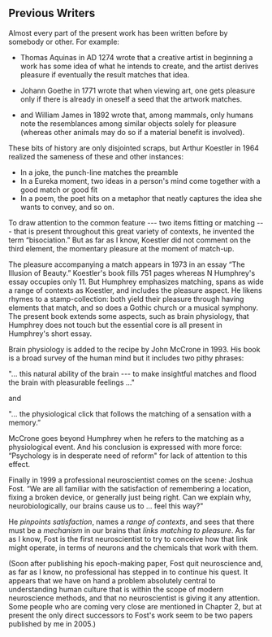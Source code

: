 ## Previous Writers 

Almost every part of the present work has been written before by somebody or other. For example:

*  Thomas Aquinas in AD 1274 wrote that a creative artist in beginning a work has some idea of what he intends to create, and the artist derives pleasure if eventually the result matches that idea. 

*  Johann Goethe in 1771 wrote that when viewing art, one gets pleasure only if there is already in oneself a seed that the artwork matches. 

*  and William James in 1892 wrote that, among mammals, only humans note the resemblances among similar objects solely for pleasure (whereas other animals may do so if a material benefit is involved). 

These bits of history are only disjointed scraps, but Arthur Koestler in 1964 realized the sameness of these and other instances: 

* In a joke, the punch-line matches the preamble
* In a Eureka moment, two ideas in a person's mind come together with a good match or good fit
* In a poem, the poet hits on a metaphor that neatly captures the idea she wants to convey, and so on.

To draw attention to the common feature --- two items fitting or matching --- that is present throughout this great variety of contexts, he invented the term “bisociation.” But as far as I know, Koestler did not comment on the third element, the momentary pleasure at the moment of match-up. 

The pleasure accompanying a match appears in 1973 in an essay “The Illusion of Beauty.” Koestler's book fills 751 pages whereas N Humphrey's essay occupies only 11. But Humphrey emphasizes matching, spans as wide a range of contexts as Koestler, and includes the pleasure aspect. He likens rhymes to a stamp-collection: both yield their pleasure through having elements that match, and so does a Gothic church or a musical symphony. The present book extends some aspects, such as brain physiology, that Humphrey does not touch but the essential core is all present in Humphrey's short essay. 

Brain physiology is added to the recipe by John McCrone in 1993. His book is a broad survey of the human mind but it includes two pithy phrases: 

"... this natural ability of the brain --- to make insightful matches and flood the brain with pleasurable feelings ..." 

and 

"... the physiological click that follows the matching of a sensation with a memory.” 

McCrone goes beyond Humphrey when he refers to the matching as a physiological event. And his conclusion is expressed with more force: “Psychology is in desperate need of reform" for lack of attention to this effect. 

Finally in 1999 a professional neuroscientist comes on the scene: Joshua Fost. “We are all familiar with the satisfaction of remembering a location, fixing a broken device, or generally just being right. Can we explain why, neurobiologically, our brains cause us to ... feel this way?" 

He *pinpoints satisfaction*, names a *range of contexts*, and sees that there must be a *mechanism* in our brains that *links matching to pleasure*. As far as I know, Fost is the first neuroscientist to try to conceive how that link might operate, in terms of neurons and the chemicals that work with them. 

(Soon after publishing his epoch-making paper, Fost quit neuroscience and, as far as I know, no professional has stepped in to continue his quest. It appears that we have on hand a problem absolutely central to understanding human culture that is within the scope of modern neuroscience methods, and that no neuroscientist is giving it any attention. Some people who are coming very close are mentioned in Chapter 2, but at present the only direct successors to Fost's work seem to be two papers published by me in 2005.) 

